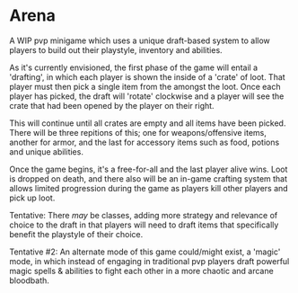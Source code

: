 # Arena
A WIP pvp minigame which uses a unique draft-based system to allow players to build out their playstyle, inventory and abilities.

As it's currently envisioned, the first phase of the game will entail a 'drafting',
in which each player is shown the inside of a 'crate' of loot. That player must then
pick a single item from the amongst the loot. Once each player has picked, the draft
will 'rotate' clockwise and a player will see the crate that had been opened by the
player on their right.

This will continue until all crates are empty and all items have been picked. There
will be three repitions of this; one for weapons/offensive items, another for armor,
and the last for accessory items such as food, potions and unique abilities.

Once the game begins, it's a free-for-all and the last player alive wins. Loot is
dropped on death, and there also will be an in-game crafting system that allows
limited progression during the game as players kill other players and pick up loot.

Tentative: There *may* be classes, adding more strategy and relevance of choice
to the draft in that players will need to draft items that specifically benefit
the playstyle of their choice.

Tentative #2: An alternate mode of this game could/might exist, a 'magic' mode,
in which instead of engaging in traditional pvp players draft powerful magic
spells & abilities to fight each other in a more chaotic and arcane bloodbath.
